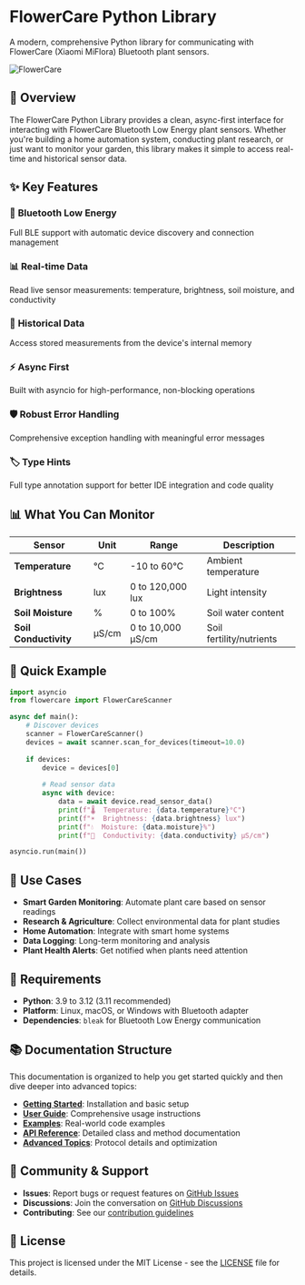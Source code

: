 # FlowerCare Python Library

A modern, comprehensive Python library for communicating with FlowerCare (Xiaomi MiFlora) Bluetooth plant sensors.

![FlowerCare](https://via.placeholder.com/600x200/4CAF50/FFFFFF?text=FlowerCare+Python+Library)

## 🌱 Overview

The FlowerCare Python Library provides a clean, async-first interface for interacting with FlowerCare Bluetooth Low Energy plant sensors. Whether you're building a home automation system, conducting plant research, or just want to monitor your garden, this library makes it simple to access real-time and historical sensor data.

## ✨ Key Features

### 📡 **Bluetooth Low Energy**
Full BLE support with automatic device discovery and connection management

### 📊 **Real-time Data** 
Read live sensor measurements: temperature, brightness, soil moisture, and conductivity

### 📜 **Historical Data**
Access stored measurements from the device's internal memory

### ⚡ **Async First**
Built with asyncio for high-performance, non-blocking operations

### 🛡️ **Robust Error Handling**
Comprehensive exception handling with meaningful error messages

### 🏷️ **Type Hints**
Full type annotation support for better IDE integration and code quality

## 📊 What You Can Monitor

| Sensor | Unit | Range | Description |
|--------|------|-------|-------------|
| **Temperature** | °C | -10 to 60°C | Ambient temperature |
| **Brightness** | lux | 0 to 120,000 lux | Light intensity |
| **Soil Moisture** | % | 0 to 100% | Soil water content |
| **Soil Conductivity** | µS/cm | 0 to 10,000 µS/cm | Soil fertility/nutrients |

## 🚀 Quick Example

```python
import asyncio
from flowercare import FlowerCareScanner

async def main():
    # Discover devices
    scanner = FlowerCareScanner()
    devices = await scanner.scan_for_devices(timeout=10.0)
    
    if devices:
        device = devices[0]
        
        # Read sensor data
        async with device:
            data = await device.read_sensor_data()
            print(f"🌡️  Temperature: {data.temperature}°C")
            print(f"☀️  Brightness: {data.brightness} lux")
            print(f"💧  Moisture: {data.moisture}%")
            print(f"🌿  Conductivity: {data.conductivity} µS/cm")

asyncio.run(main())
```

## 🎯 Use Cases

- **Smart Garden Monitoring**: Automate plant care based on sensor readings
- **Research & Agriculture**: Collect environmental data for plant studies
- **Home Automation**: Integrate with smart home systems
- **Data Logging**: Long-term monitoring and analysis
- **Plant Health Alerts**: Get notified when plants need attention

## 🔧 Requirements

- **Python**: 3.9 to 3.12 (3.11 recommended)
- **Platform**: Linux, macOS, or Windows with Bluetooth adapter
- **Dependencies**: `bleak` for Bluetooth Low Energy communication

## 📚 Documentation Structure

This documentation is organized to help you get started quickly and then dive deeper into advanced topics:

- **[Getting Started](getting-started/installation.md)**: Installation and basic setup
- **[User Guide](user-guide/device-discovery.md)**: Comprehensive usage instructions
- **[Examples](examples/basic-usage.md)**: Real-world code examples
- **[API Reference](api/device.md)**: Detailed class and method documentation
- **[Advanced Topics](advanced/protocol.md)**: Protocol details and optimization

## 🤝 Community & Support

- **Issues**: Report bugs or request features on [GitHub Issues](https://github.com/your-username/pyflowercare/issues)
- **Discussions**: Join the conversation on [GitHub Discussions](https://github.com/your-username/pyflowercare/discussions)
- **Contributing**: See our [contribution guidelines](https://github.com/your-username/pyflowercare/blob/main/CONTRIBUTING.md)

## 📄 License

This project is licensed under the MIT License - see the [LICENSE](https://github.com/your-username/pyflowercare/blob/main/LICENSE) file for details.